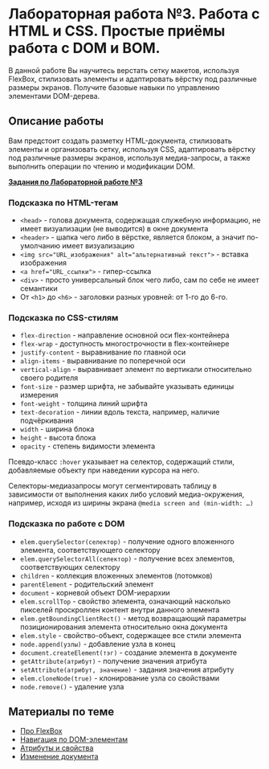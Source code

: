 # Лабораторная работа №3. Работа с HTML и CSS. Простые приёмы работа с DOM и BOM.

В данной работе Вы научитесь верстать сетку макетов, используя FlexBox, стилизовать элементы и адаптировать вёрстку под различные размеры экранов. Получите базовые навыки по управлению элементами DOM-дерева.

## Описание работы

Вам предстоит создать разметку HTML-документа, стилизовать элементы и организовать сетку, используя CSS, адаптировать вёрстку под различные размеры экранов, используя медиа-запросы, а также выполнить операции по чтению и модификации DOM.

**[Задания по Лабораторной работе №3](https://github.com/RSTU-Citg-Space/web_lab/blob/frontend/AVB/Lab_3%20-%20HTML%2C%20CSS%2C%20DOM%2C%20BOM/Task.md)**

### Подсказка по HTML-тегам

* `<head>` - голова документа, содержащая служебную информацию, не имеет визуализации (не выводится) в окне документа
* `<header>` - шапка чего либо в вёрстке, является блоком, а значит по-умолчанию имеет визуализацию
* `<img src="URL_изображения" alt="альтернативный текст">` - вставка изображения
* `<a href="URL_ссылки">` - гипер-ссылка
* `<div>` - просто универсальный блок чего либо, сам по себе не имеет семантики
* От `<h1>` до `<h6>` - заголовки разных уровней: от 1-го до 6-го.

### Подсказка по CSS-стилям

* `flex-direction` - направление основной оси flex-контейнера
* `flex-wrap` - доступность многострочности в flex-контейнере
* `justify-content` - выравнивание по главной оси
* `align-items` - выравнивание по поперечной оси
* `vertical-align` - выравнивает элемент по вертикали относительно своего родителя
* `font-size` - размер шрифта, не забывайте указывать единицы измерения
* `font-weight` - толщина линий шрифта
* `text-decoration` - линии вдоль текста, например, наличие подчёркивания
* `width` - ширина блока
* `height` - высота блока
* `opacity` - степень видимости элемента

Псевдо-класс `:hover` указывает на селектор, содержащий стили, добавляемые объекту при наведении курсора на него.

Селекторы-медиазапросы могут сегментировать таблицу в зависимости от выполнения каких либо условий медиа-окружения, например, исходя из ширины экрана `@media screen and (min-width: …)`

### Подсказка по работе с DOM
* `elem.querySelector(селектор)` - получение одного вложенного элемента, соответствующего селектору
* `elem.querySelectorAll(селектор)` - получение всех элементов, соответствующих селектору
* `children` - коллекция вложенных элементов (потомков)
* `parentElement` - родительский элемент
* `document` - корневой объект DOM-иерархии
* `elem.scrollTop` - свойство элемента, означающий насколько пикселей проскроллен контент внутри данного элемента
* `elem.getBoundingClientRect()` - метод возвращающий параметры позиционирования элемента относительно окна документа
* `elem.style` - свойство-объект, содержащее все стили элемента
* `node.append(узлы)` - добавление узла в конец
* `document.createElement(тэг)` - создание элемента в документе
* `getAttribute(атрибут)` - получение значения атрибута
* `setAttribute(атрибут, значение)` - задания значения атрибуту
* `elem.cloneNode(true)` - клонирование узла со свойствами
* `node.remove()` - удаление узла

## Материалы по теме
* [Про FlexBox](https://html5.by/blog/flexbox/)
* [Навигация по DOM-элементам](https://learn.javascript.ru/dom-navigation)
* [Атрибуты и свойства](https://learn.javascript.ru/dom-attributes-and-properties)
* [Изменение документа](https://learn.javascript.ru/modifying-document)
